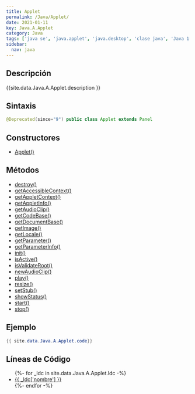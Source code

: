 ```yaml
---
title: Applet
permalink: /Java/Applet/
date: 2021-01-11
key: Java.A.Applet
category: Java
tags: ['java se', 'java.applet', 'java.desktop', 'clase java', 'Java 1.0']
sidebar: 
  nav: java
---
```


## Descripción
{{site.data.Java.A.Applet.description }}

## Sintaxis
~~~java
@Deprecated(since="9") public class Applet extends Panel
~~~

## Constructores
* [Applet()](/Java/Applet/Applet/)

## Métodos
* [destroy()](/Java/Applet/destroy)
* [getAccessibleContext()](/Java/Applet/getAccessibleContext)
* [getAppletContext()](/Java/Applet/getAppletContext)
* [getAppletInfo()](/Java/Applet/getAppletInfo)
* [getAudioClip()](/Java/Applet/getAudioClip)
* [getCodeBase()](/Java/Applet/getCodeBase)
* [getDocumentBase()](/Java/Applet/getDocumentBase)
* [getImage()](/Java/Applet/getImage)
* [getLocale()](/Java/Applet/getLocale)
* [getParameter()](/Java/Applet/getParameter)
* [getParameterInfo()](/Java/Applet/getParameterInfo)
* [init()](/Java/Applet/init)
* [isActive()](/Java/Applet/isActive)
* [isValidateRoot()](/Java/Applet/isValidateRoot)
* [newAudioClip()](/Java/Applet/newAudioClip)
* [play()](/Java/Applet/play)
* [resize()](/Java/Applet/resize)
* [setStub()](/Java/Applet/setStub)
* [showStatus()](/Java/Applet/showStatus)
* [start()](/Java/Applet/start)
* [stop()](/Java/Applet/stop)

## Ejemplo
~~~java
{{ site.data.Java.A.Applet.code}}
~~~

## Líneas de Código
<ul>
{%- for _ldc in site.data.Java.A.Applet.ldc -%}
   <li>
       <a href="{{_ldc['url'] }}">{{ _ldc['nombre'] }}</a>
   </li>
{%- endfor -%}
</ul>
